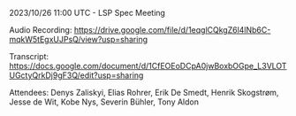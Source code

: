 2023/10/26 11:00 UTC - LSP Spec Meeting

Audio Recording: https://drive.google.com/file/d/1eqglCQkgZ6l4lNb6C-mqkW5tEgxUJPsQ/view?usp=sharing

Transcript: https://docs.google.com/document/d/1CfEOEoDCpA0jwBoxbOGpe_L3VLOTUGctyQrkDj9gF3Q/edit?usp=sharing

Attendees: Denys Zaliskyi, Elias Rohrer, Erik De Smedt, Henrik Skogstrøm, Jesse de Wit, Kobe Nys, Severin Bühler, Tony Aldon
